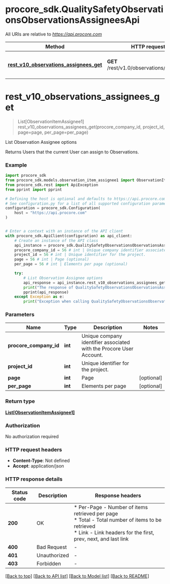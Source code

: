 # procore_sdk.QualitySafetyObservationsObservationsAssigneesApi

All URIs are relative to *https://api.procore.com*

Method | HTTP request | Description
------------- | ------------- | -------------
[**rest_v10_observations_assignees_get**](QualitySafetyObservationsObservationsAssigneesApi.md#rest_v10_observations_assignees_get) | **GET** /rest/v1.0/observations/assignees | List Observation Assignee options


# **rest_v10_observations_assignees_get**
> List[ObservationItemAssignee1] rest_v10_observations_assignees_get(procore_company_id, project_id, page=page, per_page=per_page)

List Observation Assignee options

Returns Users that the current User can assign to Observations.

### Example


```python
import procore_sdk
from procore_sdk.models.observation_item_assignee1 import ObservationItemAssignee1
from procore_sdk.rest import ApiException
from pprint import pprint

# Defining the host is optional and defaults to https://api.procore.com
# See configuration.py for a list of all supported configuration parameters.
configuration = procore_sdk.Configuration(
    host = "https://api.procore.com"
)


# Enter a context with an instance of the API client
with procore_sdk.ApiClient(configuration) as api_client:
    # Create an instance of the API class
    api_instance = procore_sdk.QualitySafetyObservationsObservationsAssigneesApi(api_client)
    procore_company_id = 56 # int | Unique company identifier associated with the Procore User Account.
    project_id = 56 # int | Unique identifier for the project.
    page = 56 # int | Page (optional)
    per_page = 56 # int | Elements per page (optional)

    try:
        # List Observation Assignee options
        api_response = api_instance.rest_v10_observations_assignees_get(procore_company_id, project_id, page=page, per_page=per_page)
        print("The response of QualitySafetyObservationsObservationsAssigneesApi->rest_v10_observations_assignees_get:\n")
        pprint(api_response)
    except Exception as e:
        print("Exception when calling QualitySafetyObservationsObservationsAssigneesApi->rest_v10_observations_assignees_get: %s\n" % e)
```



### Parameters


Name | Type | Description  | Notes
------------- | ------------- | ------------- | -------------
 **procore_company_id** | **int**| Unique company identifier associated with the Procore User Account. | 
 **project_id** | **int**| Unique identifier for the project. | 
 **page** | **int**| Page | [optional] 
 **per_page** | **int**| Elements per page | [optional] 

### Return type

[**List[ObservationItemAssignee1]**](ObservationItemAssignee1.md)

### Authorization

No authorization required

### HTTP request headers

 - **Content-Type**: Not defined
 - **Accept**: application/json

### HTTP response details

| Status code | Description | Response headers |
|-------------|-------------|------------------|
**200** | OK |  * Per-Page - Number of items retrieved per page <br>  * Total - Total number of items to be retrieved <br>  * Link - Link headers for the first, prev, next, and last link <br>  |
**400** | Bad Request |  -  |
**401** | Unauthorized |  -  |
**403** | Forbidden |  -  |

[[Back to top]](#) [[Back to API list]](../README.md#documentation-for-api-endpoints) [[Back to Model list]](../README.md#documentation-for-models) [[Back to README]](../README.md)


